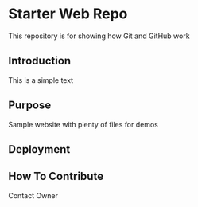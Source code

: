 # Starter Web Repo

This repository is for showing how Git and GitHub work

## Introduction

This is a simple text

## Purpose

Sample website with plenty of files for demos

## Deployment

## How To Contribute

Contact Owner
